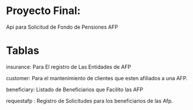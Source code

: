 # Proyecto Final:

Api para Solicitud de Fondo de Pensiones AFP


# Tablas
insurance: Para El registro de Las Entidades de AFP

customer: Para el mantenimiento de clientes que esten afiliados a una AFP.

beneficiary: Listado de Beneficiarios que Facilito las AFP

requestafp : Registro de Solicitudes para los beneficiarios de las Afp.

